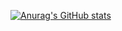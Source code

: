 [![Anurag's GitHub stats](https://github-readme-stats.vercel.app/api?username=chan000518)](https://github.com/anuraghazra/github-readme-stats)
